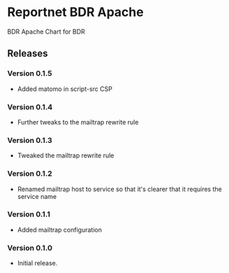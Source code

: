 # Reportnet BDR Apache

BDR Apache Chart for BDR

## Releases

### Version 0.1.5
  - Added matomo in script-src CSP

### Version 0.1.4
  - Further tweaks to the mailtrap rewrite rule

### Version 0.1.3
  - Tweaked the mailtrap rewrite rule

### Version 0.1.2
  - Renamed mailtrap host to service so that it's clearer that it requires the service name

### Version 0.1.1
  - Added mailtrap configuration

### Version 0.1.0
  - Initial release.
